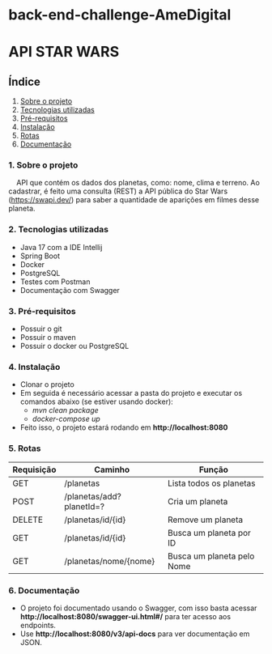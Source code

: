 ﻿# back-end-challenge-AmeDigital

# API STAR WARS

## Índice

 <ol>
  <li><a href="#Sobre">Sobre o projeto</a></li>
  <li><a href="#Tecnologias">Tecnologias utilizadas</a></li>
  <li><a href="#Pre">Pré-requisitos</a></li>
  <li><a href="#Instalacao">Instalação</a>
  <li><a href="#Rotas">Rotas</a>
  <li><a href="#Doc">Documentação</a>

</ol> 

<dl>

### <a name="Sobre">1. Sobre o projeto</a>

&nbsp;&nbsp;&nbsp;&nbsp;API que contém os dados dos planetas, como: nome, clima e terreno. Ao cadastrar, é feito uma
consulta (REST) a API pública do Star Wars (https://swapi.dev/) para saber a quantidade de aparições em filmes desse
planeta.

### <a name="Tecnologias">2. Tecnologias utilizadas</a>

- Java 17 com a IDE Intellij
- Spring Boot
- Docker
- PostgreSQL
- Testes com Postman
- Documentação com Swagger

### <a name="Pre">3. Pré-requisitos</a>

- Possuir o git
- Possuir o maven
- Possuir o docker ou PostgreSQL

### <a name="Instalacao">4. Instalação</a>

- Clonar o projeto
- Em seguida é necessário acessar a pasta do projeto e executar os comandos abaixo (se estiver usando docker):
    - *mvn clean package*
    - *docker-compose up*
- Feito isso, o projeto estará rodando em **http://localhost:8080**

### <a name="Rotas">5. Rotas</a>

| Requisição | Caminho                   | Função                     |
|------------|---------------------------|----------------------------|
| GET        | /planetas                 | Lista todos os planetas    
| POST       | /planetas/add?planetId=?  | Cria um planeta            
| DELETE     | /planetas/id/{id}         | Remove um planeta          
| GET        | /planetas/id/{id}         | Busca um planeta por ID    
| GET        | /planetas/nome/{nome}     | Busca um planeta pelo Nome 

### <a name="Doc">6. Documentação</a>

- O projeto foi documentado usando o Swagger, com isso basta acessar **http://localhost:8080/swagger-ui.html#/** para
  ter acesso aos endpoints.
- Use **http://localhost:8080/v3/api-docs** para ver documentação em JSON.

